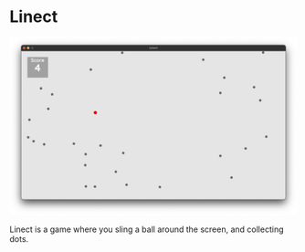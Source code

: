 # Linect

![alt text](resources/linect_screenshot.png)

Linect is a game where you sling a ball around the screen, and collecting dots.

